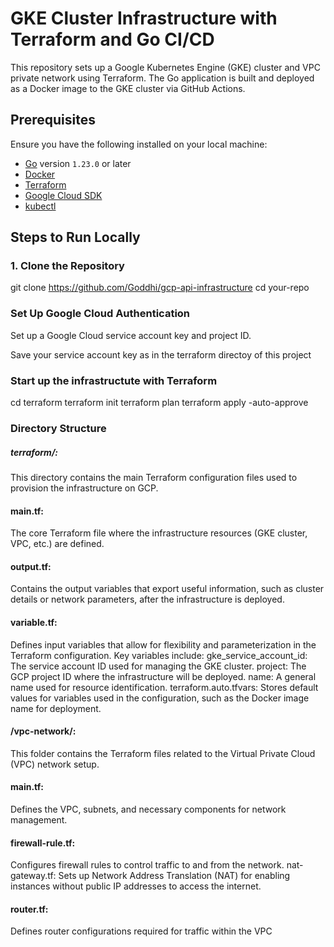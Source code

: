 # GKE Cluster Infrastructure with Terraform and Go CI/CD

This repository sets up a Google Kubernetes Engine (GKE) cluster and VPC private network using Terraform. The Go application is built and deployed as a Docker image to the GKE cluster via GitHub Actions.

## Prerequisites

Ensure you have the following installed on your local machine:

- [Go](https://golang.org/doc/install) version `1.23.0` or later
- [Docker](https://docs.docker.com/get-docker/)
- [Terraform](https://learn.hashicorp.com/tutorials/terraform/install-cli)
- [Google Cloud SDK](https://cloud.google.com/sdk/docs/install)
- [kubectl](https://kubernetes.io/docs/tasks/tools/install-kubectl/)

## Steps to Run Locally

### 1. Clone the Repository

git clone https://github.com/Goddhi/gcp-api-infrastructure
cd your-repo

### Set Up Google Cloud Authentication
Set up a Google Cloud service account key and project ID.

Save your service account key as  in the  terraform directoy of this project 


### Start up the infrastructute with Terraform
cd terraform
terraform init
terraform plan
terraform apply -auto-approve

### Directory Structure
##### terraform/: 
This directory contains the main Terraform configuration files used to provision the infrastructure on GCP.

#### main.tf:
 The core Terraform file where the infrastructure resources (GKE cluster, VPC, etc.) are defined.
#### output.tf:
 Contains the output variables that export useful information, such as cluster details or network parameters, after the infrastructure is deployed.
#### variable.tf: 
Defines input variables that allow for flexibility and parameterization in the Terraform configuration. Key variables include:
gke_service_account_id: The service account ID used for managing the GKE cluster.
project: The GCP project ID where the infrastructure will be deployed.
name: A general name used for resource identification.
terraform.auto.tfvars: Stores default values for variables used in the configuration, such as the Docker image name for deployment.
#### /vpc-network/: 
This folder contains the Terraform files related to the Virtual Private Cloud (VPC) network setup.

#### main.tf:
 Defines the VPC, subnets, and necessary components for network management.
#### firewall-rule.tf: 
Configures firewall rules to control traffic to and from the network.
nat-gateway.tf: Sets up Network Address Translation (NAT) for enabling instances without public IP addresses to access the internet.
#### router.tf: 
Defines  router configurations required for traffic within the VPC


